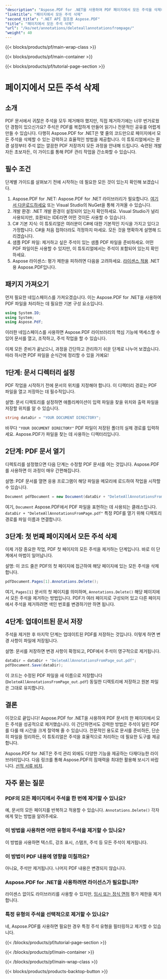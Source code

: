 ```yaml
---
"description": "Aspose.PDF for .NET을 사용하여 PDF 페이지에서 모든 주석을 삭제하는 방법을 알아보세요. 단계별 가이드를 따라 PDF를 효율적으로 정리하세요."
"linktitle": "페이지에서 모든 주석 삭제"
"second_title": ".NET API 참조용 Aspose.PDF"
"title": "페이지에서 모든 주석 삭제"
"url": "/ko/net/annotations/deleteallannotationsfrompage/"
"weight": 40
---
```


{{< blocks/products/pf/main-wrap-class >}}

{{< blocks/products/pf/main-container >}}

{{< blocks/products/pf/tutorial-page-section >}}

# 페이지에서 모든 주석 삭제

## 소개
PDF 문서에서 귀찮은 주석을 모두 제거해야 했지만, 직접 제거하기에는 너무 번거로웠던 경험이 있으신가요? 주석은 PDF를 복잡하게 만들어 읽기나 전문적인 공유를 어렵게 만들 수 있습니다. 다행히 Aspose.PDF for .NET은 몇 줄의 코드만으로 페이지에서 모든 주석을 삭제할 수 있는 강력하고 효율적인 방법을 제공합니다. 이 튜토리얼에서는 환경 설정부터 주석 없는 깔끔한 PDF 저장까지 모든 과정을 안내해 드립니다. 숙련된 개발자든 초보자든, 이 가이드를 통해 PDF 관리 작업을 간소화할 수 있습니다.

## 필수 조건

단계별 가이드를 살펴보기 전에 시작하는 데 필요한 모든 것이 있는지 확인해 보겠습니다.

1. Aspose.PDF for .NET: Aspose.PDF for .NET 라이브러리가 필요합니다. [여기서 다운로드하세요](https://releases.aspose.com/pdf/net/) 또는 Visual Studio의 NuGet을 통해 가져올 수 있습니다.
2. 개발 환경: .NET 개발 환경이 설정되어 있는지 확인하세요. Visual Studio가 널리 사용되지만, 호환되는 IDE라면 어떤 것이든 사용할 수 있습니다.
3. C# 기본 지식: 이 튜토리얼은 여러분이 C#에 대한 기본적인 지식을 가지고 있다고 가정합니다. C#을 처음 접하더라도 걱정하지 마세요. 모든 것을 명확하게 설명해 드리겠습니다.
4. 샘플 PDF 파일: 제거하고 싶은 주석이 있는 샘플 PDF 파일을 준비하세요. 어떤 PDF 파일이든 사용할 수 있지만, 이 튜토리얼에서는 주석이 포함되어 있는지 확인하세요.
5. Aspose 라이센스: 평가 제한을 피하려면 다음을 고려하세요. [라이센스 적용](https://purchase.aspose.com/temporary-license/) .NET용 Aspose.PDF입니다.

## 패키지 가져오기

먼저 필요한 네임스페이스를 가져오겠습니다. 이는 Aspose.PDF for .NET을 사용하여 PDF 파일을 처리하는 데 필요한 기본 구성 요소입니다.

```csharp
using System.IO;
using System;
using Aspose.Pdf;
```

이러한 네임스페이스를 사용하면 Aspose.PDF 라이브러리의 핵심 기능에 액세스할 수 있어 문서를 열고, 조작하고, 주석 작업을 할 수 있습니다.

이제 모든 준비가 끝났으니, 과정을 간단하고 관리하기 쉬운 단계로 나누어 보겠습니다. 따라 하시면 PDF 파일을 순식간에 정리할 수 있을 거예요!

## 1단계: 문서 디렉터리 설정

PDF 작업을 시작하기 전에 문서의 위치를 지정해야 합니다. 이 디렉터리 경로는 PDF 파일을 열고 저장하는 데 필수적입니다.

설명: 문서 디렉토리를 설정하면 애플리케이션이 입력 파일을 찾을 위치와 출력 파일을 저장할 위치를 알 수 있습니다.

```csharp
string dataDir = "YOUR DOCUMENT DIRECTORY";
```

바꾸다 `"YOUR DOCUMENT DIRECTORY"` PDF 파일이 저장된 폴더의 실제 경로를 입력하세요. Aspose.PDF가 파일을 찾는 데 사용하는 디렉터리입니다.

## 2단계: PDF 문서 열기

디렉토리를 설정했으면 다음 단계는 수정할 PDF 문서를 여는 것입니다. Aspose.PDF를 사용하면 이 과정이 매우 간편해집니다.

설명: PDF 문서를 열면 응용 프로그램이 해당 파일을 메모리에 로드하여 작업을 시작할 수 있습니다.

```csharp
Document pdfDocument = new Document(dataDir + "DeleteAllAnnotationsFromPage.pdf");
```

여기, `Document` Aspose.PDF에서 PDF 파일을 표현하는 데 사용되는 클래스입니다. `dataDir + "DeleteAllAnnotationsFromPage.pdf"` 특정 PDF를 열기 위해 디렉토리 경로를 파일 이름과 연결합니다.

## 3단계: 첫 번째 페이지에서 모든 주석 삭제

이제 가장 중요한 작업, PDF 첫 페이지의 모든 주석을 제거하는 단계입니다. 바로 이 단계에서 마법이 일어납니다.

설명: 이 코드 줄은 PDF의 첫 페이지에 접근하여 해당 페이지에 있는 모든 주석을 삭제합니다.

```csharp
pdfDocument.Pages[1].Annotations.Delete();
```

여기, `Pages[1]` 문서의 첫 페이지를 의미하며, `Annotations.Delete()` 해당 페이지에서 모든 주석을 제거하는 방법입니다. PDF가 여러 페이지로 구성되어 있고 다른 페이지에서 주석을 제거하려면 색인 번호를 변경하기만 하면 됩니다.

## 4단계: 업데이트된 문서 저장

주석을 제거한 후 마지막 단계는 업데이트된 PDF를 저장하는 것입니다. 이렇게 하면 변경 사항이 파일에 저장됩니다.

설명: 문서를 저장하면 변경 사항이 확정되고, PDF에서 주석이 영구적으로 제거됩니다.

```csharp
dataDir = dataDir + "DeleteAllAnnotationsFromPage_out.pdf";
pdfDocument.Save(dataDir);
```

이 코드는 수정된 PDF 파일을 새 이름으로 저장합니다(`DeleteAllAnnotationsFromPage_out.pdf`) 동일한 디렉토리에 저장하고 원본 파일은 그대로 유지합니다.

## 결론

이것으로 끝입니다! Aspose.PDF for .NET을 사용하여 PDF 문서의 한 페이지에서 모든 주석을 성공적으로 제거했습니다. 이 간단하면서도 강력한 방법은 주석이 달린 PDF를 다룰 때 시간을 크게 절약해 줄 수 있습니다. 전문적인 용도로 문서를 준비하든, 단순히 파일을 정리하든, 이 튜토리얼은 주석을 효율적으로 처리하는 데 필요한 도구를 제공합니다.

Aspose.PDF for .NET은 주석 관리 외에도 다양한 기능을 제공하는 다재다능한 라이브러리입니다. 다음 링크를 통해 Aspose.PDF의 잠재력을 최대한 활용해 보시기 바랍니다. [선적 서류 비치](https://reference.aspose.com/pdf/net/).

## 자주 묻는 질문

### PDF의 모든 페이지에서 주석을 한 번에 제거할 수 있나요?
예, 문서의 모든 페이지를 반복하고 적용할 수 있습니다. `Annotations.Delete()` 각자에게 맞는 방법을 알려주세요.

### 이 방법을 사용하면 어떤 유형의 주석을 제거할 수 있나요?
이 방법을 사용하면 텍스트, 강조 표시, 스탬프, 주석 등 모든 주석이 제거됩니다.

### 이 방법이 PDF 내용에 영향을 미칠까요?
아니요, 주석만 제거됩니다. 나머지 PDF 내용은 변경되지 않습니다.

### Aspose.PDF for .NET을 사용하려면 라이선스가 필요합니까?
라이센스 없이도 라이브러리를 사용할 수 있지만, [임시 또는 정식 면허](https://purchase.aspose.com/temporary-license/) 평가 제한을 제거합니다.

### 특정 유형의 주석을 선택적으로 제거할 수 있나요?
네, Aspose.PDF를 사용하면 필요한 경우 특정 주석 유형을 필터링하고 제거할 수 있습니다.

{{< /blocks/products/pf/tutorial-page-section >}}

{{< /blocks/products/pf/main-container >}}

{{< /blocks/products/pf/main-wrap-class >}}

{{< blocks/products/products-backtop-button >}}